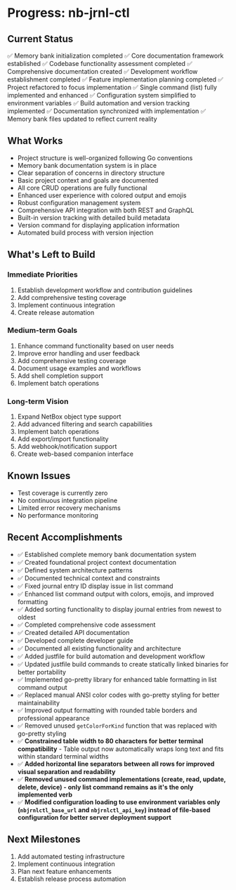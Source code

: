 # Progress: nb-jrnl-ctl

## Current Status
✅ Memory bank initialization completed
✅ Core documentation framework established
✅ Codebase functionality assessment completed
✅ Comprehensive documentation created
✅ Development workflow establishment completed
✅ Feature implementation planning completed
✅ Project refactored to focus implementation
✅ Single command (list) fully implemented and enhanced
✅ Configuration system simplified to environment variables
✅ Build automation and version tracking implemented
✅ Documentation synchronized with implementation
✅ Memory bank files updated to reflect current reality

## What Works
- Project structure is well-organized following Go conventions
- Memory bank documentation system is in place
- Clear separation of concerns in directory structure
- Basic project context and goals are documented
- All core CRUD operations are fully functional
- Enhanced user experience with colored output and emojis
- Robust configuration management system
- Comprehensive API integration with both REST and GraphQL
- Built-in version tracking with detailed build metadata
- Version command for displaying application information
- Automated build process with version injection

## What's Left to Build
### Immediate Priorities
1. Establish development workflow and contribution guidelines
2. Add comprehensive testing coverage
3. Implement continuous integration
4. Create release automation

### Medium-term Goals
1. Enhance command functionality based on user needs
2. Improve error handling and user feedback
3. Add comprehensive testing coverage
4. Document usage examples and workflows
5. Add shell completion support
6. Implement batch operations

### Long-term Vision
1. Expand NetBox object type support
2. Add advanced filtering and search capabilities
3. Implement batch operations
4. Add export/import functionality
5. Add webhook/notification support
6. Create web-based companion interface

## Known Issues
- Test coverage is currently zero
- No continuous integration pipeline
- Limited error recovery mechanisms
- No performance monitoring

## Recent Accomplishments
- ✅ Established complete memory bank documentation system
- ✅ Created foundational project context documentation
- ✅ Defined system architecture patterns
- ✅ Documented technical context and constraints
- ✅ Fixed journal entry ID display issue in list command
- ✅ Enhanced list command output with colors, emojis, and improved formatting
- ✅ Added sorting functionality to display journal entries from newest to oldest
- ✅ Completed comprehensive code assessment
- ✅ Created detailed API documentation
- ✅ Developed complete developer guide
- ✅ Documented all existing functionality and architecture
- ✅ Added justfile for build automation and development workflow
- ✅ Updated justfile build commands to create statically linked binaries for better portability
- ✅ Implemented go-pretty library for enhanced table formatting in list command output
- ✅ Replaced manual ANSI color codes with go-pretty styling for better maintainability
- ✅ Improved output formatting with rounded table borders and professional appearance
- ✅ Removed unused `getColorForKind` function that was replaced with go-pretty styling
- ✅ **Constrained table width to 80 characters for better terminal compatibility** - Table output now automatically wraps long text and fits within standard terminal widths
- ✅ **Added horizontal line separators between all rows for improved visual separation and readability**
- ✅ **Removed unused command implementations (create, read, update, delete, device) - only list command remains as it's the only implemented verb**
- ✅ **Modified configuration loading to use environment variables only (`nbjrnlctl_base_url` and `nbjrnlctl_api_key`) instead of file-based configuration for better server deployment support**

## Next Milestones
1. Add automated testing infrastructure
2. Implement continuous integration
3. Plan next feature enhancements
4. Establish release process automation
